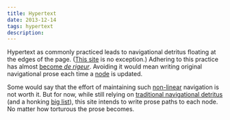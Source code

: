 ```yaml
---
title: Hypertext 
date: 2013-12-14
tags: hypertext
description: 
---
```


Hypertext as commonly practiced leads to navigational detritus floating at the
edges of the page. ([This site](/on-hyperverses.html) is no
exception.) Adhering to this practice has almost [become *de
rigeur*](/carr-tweetform-thesis-2.html). Avoiding it would
mean writing original navigational prose each time a 
[node](/what-nodes-may-be.html) is updated.

Some would say that the effort of maintaining such
[non-linear](/hv-linearity.html) navigation is not worth it.
But for now, while still relying on [traditional navigational
detritus](/son-of-footnote.html) (and
a honking [big list](/biglist.html)), this site intends to
write prose paths to each node. No matter how torturous the prose becomes.
